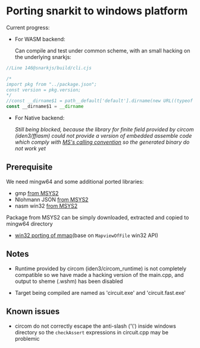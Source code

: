 # Porting snarkit to windows platform

Current progress:

+ For WASM backend:

  Can compile and test under common scheme, with an small hacking on the underlying snarkjs:

```js
//Line 146@snarkjs/build/cli.cjs

/*
import pkg from "../package.json";
const version = pkg.version;
*/
//const __dirname$1 = path__default['default'].dirname(new URL((typeof document === 'undefined' ? new (require('u' + 'rl').URL)('file:' + __filename).href : (document.currentScript && document.currentScript.src || new URL('cli.cjs', document.baseURI).href))).pathname);
const __dirname$1 = __dirname

```
+ For Native backend:

  *Still being blocked, because the library for finite field provided by circom (iden3/ffiasm) could not provide a version of embedded assemble code which 
comply with [MS's calling convention](https://en.wikipedia.org/wiki/X86_calling_conventions#Microsoft_x64_calling_convention) so the generated binary do not work yet*

## Prerequisite

We need mingw64 and some additional ported libraries:

+ gmp [from MSYS2](https://packages.msys2.org/package/mingw-w64-x86_64-gmp)
+ Nlohmann JSON [from MSYS2](https://packages.msys2.org/package/mingw-w64-x86_64-nlohmann-json)
+ nasm win32 [from MSYS2](https://packages.msys2.org/package/mingw-w64-x86_64-nasm)

Package from MSYS2 can be simply downloaded, extracted and copied to mingw64 directory

+ [win32 porting of mmap](https://github.com/alitrack/mman-win32)(base on `MapviewOfFile` win32 API)

## Notes

+ Runtime provided by circom (iden3/circom_runtime) is not completely compatible so we have made a hacking version of the main.cpp, and output to sheme (.wshm) has been disabled

+ Target being compiled are named as 'circuit.exe' and 'circuit.fast.exe'

## Known issues

+ circom do not correctly escape the anti-slash ('\\') inside windows directory so the `checkAssert` expressions in circuit.cpp may be problemic